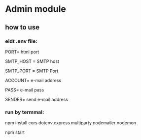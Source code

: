 # Admin module

## how to use

### eidt .env file:

PORT= html port

SMTP_HOST = SMTP host

SMTP_PORT = SMTP Port

ACCOUNT= e-mail address

PASS= e-mail pass

SENDER= send e-mail address

### run by termmal:

npm install cors dotenv express multiparty nodemailer nodemon

npm start